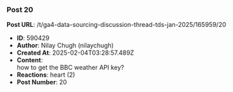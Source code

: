 ### Post 20
**Post URL**: /t/ga4-data-sourcing-discussion-thread-tds-jan-2025/165959/20
- **ID**: 590429
- **Author**: Nilay Chugh (nilaychugh)
- **Created At**: 2025-02-04T03:28:57.489Z
- **Content**:  
  how to get the BBC weather API key?
- **Reactions**: heart (2)
- **Post Number**: 20

